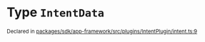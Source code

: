 # Type `IntentData`
<sub>Declared in [packages/sdk/app-framework/src/plugins/IntentPlugin/intent.ts:9](https://github.com/dxos/dxos/blob/235256b25/packages/sdk/app-framework/src/plugins/IntentPlugin/intent.ts#L9)</sub>







